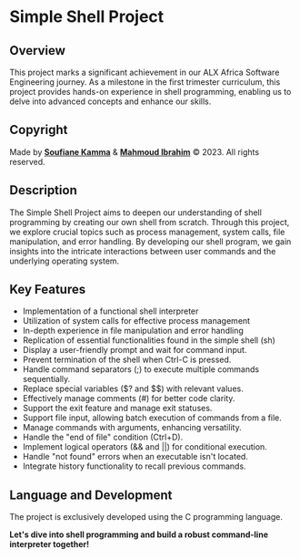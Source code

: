 # Simple Shell Project

## Overview

This project marks a significant achievement in our ALX Africa Software Engineering journey. As a milestone in the first trimester curriculum, this project provides hands-on experience in shell programming, enabling us to delve into advanced concepts and enhance our skills.

## Copyright

Made by [**Soufiane Kamma**](https://github.com/SoufianKm) & [**Mahmoud Ibrahim**](https://github.com/MahmoudIbrahim2022) © 2023. All rights reserved.

## Description

The Simple Shell Project aims to deepen our understanding of shell programming by creating our own shell from scratch. Through this project, we explore crucial topics such as process management, system calls, file manipulation, and error handling. By developing our shell program, we gain insights into the intricate interactions between user commands and the underlying operating system.

## Key Features

- Implementation of a functional shell interpreter
- Utilization of system calls for effective process management
- In-depth experience in file manipulation and error handling
- Replication of essential functionalities found in the simple shell (sh)
- Display a user-friendly prompt and wait for command input.
- Prevent termination of the shell when Ctrl-C is pressed.
- Handle command separators (;) to execute multiple commands sequentially.
- Replace special variables ($? and $$) with relevant values.
- Effectively manage comments (#) for better code clarity.
- Support the exit feature and manage exit statuses.
- Support file input, allowing batch execution of commands from a file.
- Manage commands with arguments, enhancing versatility.
- Handle the "end of file" condition (Ctrl+D).
- Implement logical operators (&& and ||) for conditional execution.
- Handle "not found" errors when an executable isn't located.
- Integrate history functionality to recall previous commands.


## Language and Development

The project is exclusively developed using the C programming language.

**Let's dive into shell programming and build a robust command-line interpreter together!**
